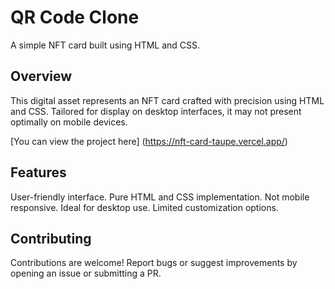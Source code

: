 # QR Code Clone

A simple NFT card built using HTML and CSS.

## Overview

This digital asset represents an NFT card crafted with precision using HTML and CSS. Tailored for display on desktop interfaces, it may not present optimally on mobile devices.

[You can view the project here] (https://nft-card-taupe.vercel.app/)

## Features

User-friendly interface.
Pure HTML and CSS implementation.
Not mobile responsive. Ideal for desktop use.
Limited customization options.

## Contributing

Contributions are welcome! Report bugs or suggest improvements by opening an issue or submitting a PR.
